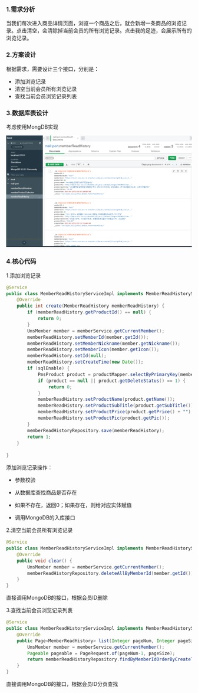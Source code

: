 ### 1.需求分析

当我们每次进入商品详情页面，浏览一个商品之后，就会新增一条商品的浏览记录。点击清空，会清除掉当前会员的所有浏览记录。点击我的足迹，会展示所有的浏览记录。

### 2.方案设计

根据需求，需要设计三个接口，分别是：

- 添加浏览记录
- 清空当前会员所有浏览记录
- 查找当前会员浏览记录列表

### 3.数据库表设计

考虑使用MongDB实现

![1694520067093](8.会员浏览记录.assets/1694520067093.png)

### 4.核心代码

1.添加浏览记录

```java
@Service
public class MemberReadHistoryServiceImpl implements MemberReadHistoryService {
    @Override
    public int create(MemberReadHistory memberReadHistory) {
        if (memberReadHistory.getProductId() == null) {
            return 0;
        }
        UmsMember member = memberService.getCurrentMember();
        memberReadHistory.setMemberId(member.getId());
        memberReadHistory.setMemberNickname(member.getNickname());
        memberReadHistory.setMemberIcon(member.getIcon());
        memberReadHistory.setId(null);
        memberReadHistory.setCreateTime(new Date());
        if (sqlEnable) {
            PmsProduct product = productMapper.selectByPrimaryKey(memberReadHistory.getProductId());
            if (product == null || product.getDeleteStatus() == 1) {
                return 0;
            }
            memberReadHistory.setProductName(product.getName());
            memberReadHistory.setProductSubTitle(product.getSubTitle());
            memberReadHistory.setProductPrice(product.getPrice() + "");
            memberReadHistory.setProductPic(product.getPic());
        }
        memberReadHistoryRepository.save(memberReadHistory);
        return 1;
    }

}
```

添加浏览记录操作：

- 参数校验

- 从数据库查找商品是否存在
- 如果不存在，返回0；如果存在，则给对应实体赋值
- 调用MongoDB的入库接口

2.清空当前会员所有浏览记录

```java
@Service
public class MemberReadHistoryServiceImpl implements MemberReadHistoryService {
    @Override
    public void clear() {
        UmsMember member = memberService.getCurrentMember();
        memberReadHistoryRepository.deleteAllByMemberId(member.getId());
    }
}
```

直接调用MongoDB的接口，根据会员ID删除

3.查找当前会员浏览记录列表

```java
@Service
public class MemberReadHistoryServiceImpl implements MemberReadHistoryService {
    @Override
    public Page<MemberReadHistory> list(Integer pageNum, Integer pageSize) {
        UmsMember member = memberService.getCurrentMember();
        Pageable pageable = PageRequest.of(pageNum-1, pageSize);
        return memberReadHistoryRepository.findByMemberIdOrderByCreateTimeDesc(member.getId(),pageable);
    }
}
```

直接调用MongoDB的接口，根据会员ID分页查找
